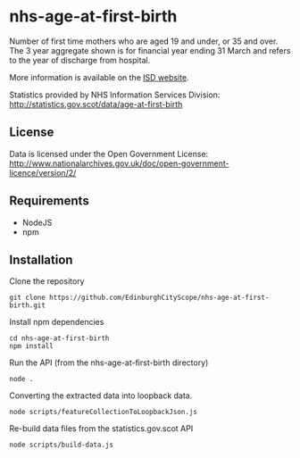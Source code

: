 # nhs-age-at-first-birth
Number of first time mothers who are aged 19 and under, or 35 and over. The 3 year aggregate shown is for financial year ending 31 March and refers to the year of discharge from hospital.

More information is available on the [ISD website](http://www.isdscotland.org/Health-Topics/Maternity-and-Births/Births/Background.asp).

Statistics provided by NHS Information Services Division:  http://statistics.gov.scot/data/age-at-first-birth

## License

Data is licensed under the Open Government License: http://www.nationalarchives.gov.uk/doc/open-government-licence/version/2/

## Requirements

- NodeJS
- npm

## Installation

Clone the repository

```
git clone https://github.com/EdinburghCityScope/nhs-age-at-first-birth.git
```

Install npm dependencies

```
cd nhs-age-at-first-birth
npm install
```

Run the API (from the nhs-age-at-first-birth directory)

```
node .
```

Converting the extracted data into loopback data.

```
node scripts/featureCollectionToLoopbackJson.js
```

Re-build data files from the statistics.gov.scot API

```
node scripts/build-data.js
```

